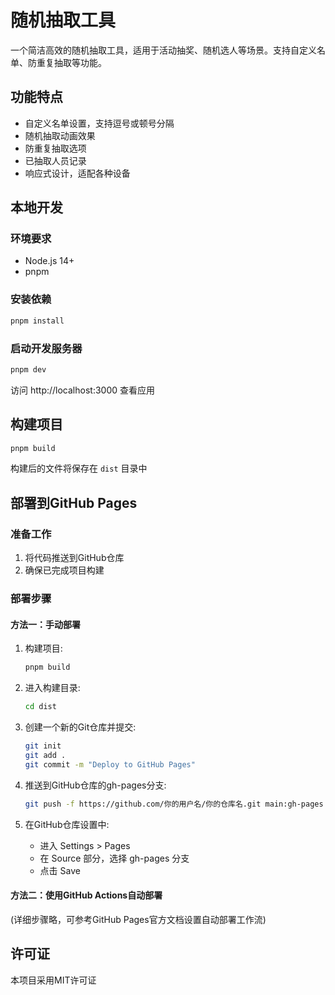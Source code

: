 # 随机抽取工具

一个简洁高效的随机抽取工具，适用于活动抽奖、随机选人等场景。支持自定义名单、防重复抽取等功能。

## 功能特点

- 自定义名单设置，支持逗号或顿号分隔
- 随机抽取动画效果
- 防重复抽取选项
- 已抽取人员记录
- 响应式设计，适配各种设备

## 本地开发

### 环境要求

- Node.js 14+
- pnpm

### 安装依赖

```bash
pnpm install
```

### 启动开发服务器

```bash
pnpm dev
```

访问 http://localhost:3000 查看应用

## 构建项目

```bash
pnpm build
```

构建后的文件将保存在 `dist` 目录中

## 部署到GitHub Pages

### 准备工作

1. 将代码推送到GitHub仓库
2. 确保已完成项目构建

### 部署步骤

#### 方法一：手动部署

1. 构建项目:
   ```bash
   pnpm build
   ```

2. 进入构建目录:
   ```bash
   cd dist
   ```

3. 创建一个新的Git仓库并提交:
   ```bash
   git init
   git add .
   git commit -m "Deploy to GitHub Pages"
   ```

4. 推送到GitHub仓库的gh-pages分支:
   ```bash
   git push -f https://github.com/你的用户名/你的仓库名.git main:gh-pages
   ```

5. 在GitHub仓库设置中:
   - 进入 Settings > Pages
   - 在 Source 部分，选择 gh-pages 分支
   - 点击 Save

#### 方法二：使用GitHub Actions自动部署

(详细步骤略，可参考GitHub Pages官方文档设置自动部署工作流)

## 许可证

本项目采用MIT许可证